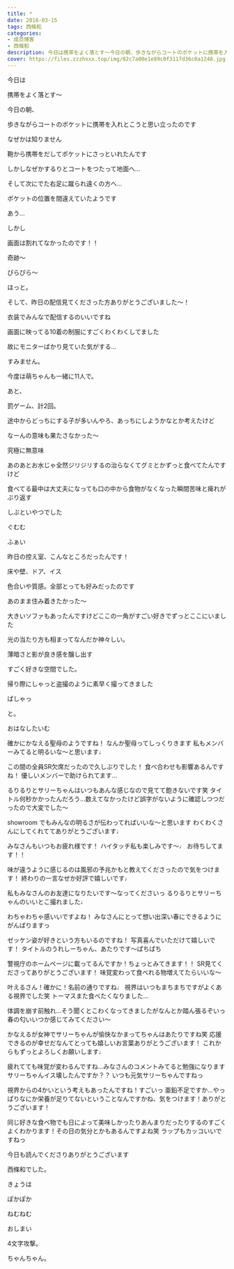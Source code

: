 ```yaml
---
title: *
date: 2018-03-15
tags: 西條和
categories: 
- 成员博客
- 西條和
description: 今日は携帯をよく落とす〜今日の朝、歩きながらコートのポケットに携帯を入れとこうと思い立ったのですなぜかは知りません...
cover: https://files.zzzhxxx.top/img/02c7a00e1e89c0f3117d36c0a1248.jpg 
---
```









今日は




携帯をよく落とす〜






今日の朝、








歩きながらコートのポケットに携帯を入れとこうと思い立ったのです






なぜかは知りません









鞄から携帯をだしてポケットにさっといれたんです





しかしなぜかするりとコートをつたって地面へ…









そして次にでた右足に蹴られ遠くの方へ…











ポケットの位置を間違えていたようです






あう…






しかし







画面は割れてなかったのです！！







奇跡〜





ぴらぴら〜







ほっと。









そして、昨日の配信見てくださった方ありがとうございました〜！








衣装でみんなで配信するのいいですね





画面に映ってる10着の制服にすごくわくわくしてました







故にモニターばかり見ていた気がする…





すみません。




今度は萌ちゃんも一緒に11人で。






あと、






罰ゲーム、計2回。







途中からどっちにする子が多いんやろ、あっちにしようかなとか考えたけど








なーんの意味も果たさなかった〜






究極に無意味









あのあとお水じゃ全然ジリジリするの治らなくてグミとかずっと食べてたんですけど










食べてる最中は大丈夫になっても口の中から食物がなくなった瞬間苦味と痺れがぶり返す










しぶといやつでした





ぐむむ






ふぁい










昨日の控え室、こんなところだったんです！





床や壁、ドア、イス





色合いや質感。全部とっても好みだったのです






あのまま住み着きたかった〜







大きいソファもあったんですけどここの一角がすごい好きでずっとここにいました







光の当たり方も相まってなんだか神々しい。








薄暗さと影が良き感を醸し出す











すごく好きな空間でした。








帰り際にしゃっと盗撮のように素早く撮ってきました






ぱしゃっ






と。







おはなしたいむ





確かにかなえる聖母のようですね！
なんか聖母ってしっくりきます
私もメンバーみてると明るいな〜と思います♩






この間の全員SR欠席だったので久しぶりでした！
食べ合わせも影響あるんですね！
優しいメンバーで助けられてます…





るりるりとサリーちゃんはいつもあんな感じなので見てて飽きないです笑
タイトル何秒かかったんだろう…数えてなかったけど誤字がないように確認しつつだったので大変でした〜




showroom でもみんなの明るさが伝わってればいいな〜と思います
わくわくさんにしてくれててありがとうございます♩





みなさんもいつもお疲れ様です！
ハイタッチ私も楽しみです〜♩
お待ちしてます！！





味が違うように感じるのは風邪の予兆かもと教えてくださったので気をつけます！
終わりの一言なぜか好評で嬉しいです♩





私もみなさんのお友達になりたいです〜なってくださいっ
るりるりとサリーちゃんのいいとこ撮れました♩




わちゃわちゃ感いいですよね！
みなさんにとって想い出深い春にできるようにがんばりますっ





ゼッケン姿が好きという方もいるのですね！
写真喜んでいただけて嬉しいです！
タイトルのうれしーちゃん、あたりです〜ぱちぱち





警視庁のホームページに載ってるんですか！ちょっとみてきます！！
SR見てくださってありがとうございます！
味覚変わって食べれる物増えてたらいいな〜





叶えるさん！確かに！名前の通りですね♩
視界はいつもまちまちですがよくある視界でした笑
トーマスまた食べたくなりました…






体調を崩す前触れ…そう聞くとこわくなってきましたがなんとか踏ん張るぞいっ
春の匂いいつか感じてみてください〜






かなえるが女神でサリーちゃんが愉快なかまってちゃんはあたりですね笑
応援できるのが幸せだなんてとっても嬉しいお言葉ありがとうございます！
これからもずっとよろしくお願いします♩






疲れてても味覚が変わるんですね…みなさんのコメントみてると勉強になります
サリーちゃんイス壊したんですか？？
いつも元気サリーちゃんですねっ




視界からの4かいという考えもあったんですね！すごいっ
亜鉛不足ですか…やっぱりなにか栄養が足りてないということなんですかね、気をつけます！ありがとうございます！






同じ好きな食べ物でも日によって美味しかったりあんまりだったりするのすごくよくわかります！その日の気分とかもあるんですよね笑
ラップもカッコいいですねっ







今日も読んでくださりありがとうございます







西條和でした。







きょうは






ぽかぽか






ねむねむ





おしまい





4文字攻撃。




ちゃんちゃん。


